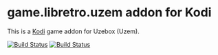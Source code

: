 # game.libretro.uzem addon for Kodi

This is a [Kodi](http://kodi.tv) game addon for Uzebox (Uzem).

[![Build Status](https://travis-ci.org/kodi-game/game.libretro.uzem.svg?branch=master)](https://travis-ci.org/kodi-game/game.libretro.uzem)
[![Build Status](https://ci.appveyor.com/api/projects/status/github/kodi-game/game.libretro.uzem?svg=true)](https://ci.appveyor.com/project/kodi-game/game-libretro-uzem)
